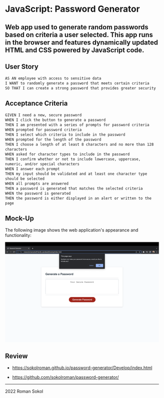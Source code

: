# JavaScript: Password Generator

## Web app used to generate random passwords based on criteria a user selected. This app runs in the browser and features dynamically updated HTML and CSS powered by JavaScript code. 

## User Story

```
AS AN employee with access to sensitive data
I WANT to randomly generate a password that meets certain criteria
SO THAT I can create a strong password that provides greater security
```

## Acceptance Criteria

```
GIVEN I need a new, secure password
WHEN I click the button to generate a password
THEN I am presented with a series of prompts for password criteria
WHEN prompted for password criteria
THEN I select which criteria to include in the password
WHEN prompted for the length of the password
THEN I choose a length of at least 8 characters and no more than 128 characters
WHEN asked for character types to include in the password
THEN I confirm whether or not to include lowercase, uppercase, numeric, and/or special characters
WHEN I answer each prompt
THEN my input should be validated and at least one character type should be selected
WHEN all prompts are answered
THEN a password is generated that matches the selected criteria
WHEN the password is generated
THEN the password is either displayed in an alert or written to the page
```

## Mock-Up

The following image shows the web application's appearance and functionality:

<img src="Screen Shot 2022-08-04 at 22.24.23.png" alt="Alt text" title="Optional title">


 
## Review

* https://sokolroman.github.io/password-generator/Develop/index.html

* https://github.com/sokolroman/password-generator/

- - -
2022 Roman Sokol
